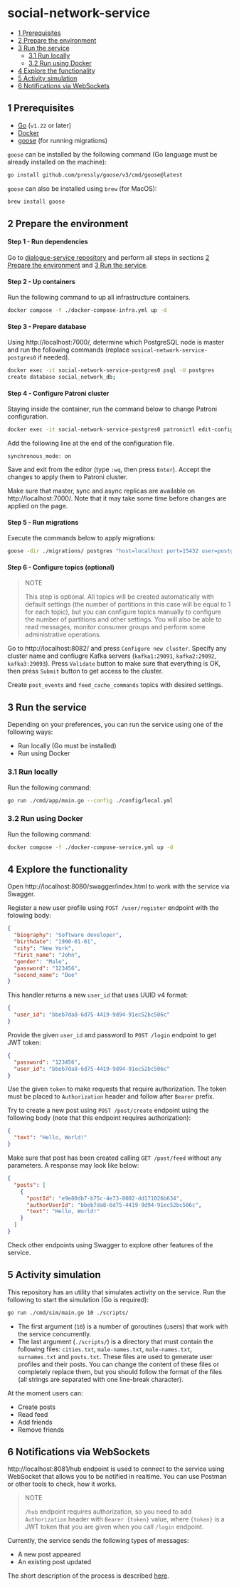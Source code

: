 # social-network-service

* [1 Prerequisites](#1-prerequisites)
* [2 Prepare the environment](#2-prepare-the-environment)
* [3 Run the service](#3-run-the-service)
  * [3.1 Run locally](#31-run-locally)
  * [3.2 Run using Docker](#32-run-using-docker)
* [4 Explore the functionality](#4-explore-the-functionality)
* [5 Activity simulation](#5-activity-simulation)
* [6 Notifications via WebSockets](#6-notifications-via-websockets)

## 1 Prerequisites

* [Go](https://go.dev/) (`v1.22` or later)
* [Docker](https://www.docker.com/)
* [goose](https://github.com/pressly/goose) (for running migrations)

`goose` can be installed by the following command (Go language must be already installed on the machine):

```bash
go install github.com/pressly/goose/v3/cmd/goose@latest
```

`goose` can also be installed using `brew` (for MacOS):

```bash
brew install goose
```

## 2 Prepare the environment

#### Step 1 - Run dependencies

Go to [dialogue-service repository](https://github.com/orochi-keydream/dialogue-service/tree/main) and perform all steps in sections [2 Prepare the environment](https://github.com/orochi-keydream/dialogue-service/blob/main/README.md#2-prepare-the-environment) and [3 Run the service](https://github.com/orochi-keydream/dialogue-service/blob/main/README.md#3-run-the-service).

#### Step 2 - Up containers

Run the following command to up all infrastructure containers.

```bash
docker compose -f ./docker-compose-infra.yml up -d
```

#### Step 3 - Prepare database

Using http://localhost:7000/, determine which PostgreSQL node is master and run the following commands (replace `sosical-network-service-postgres0` if needed).

```bash
docker exec -it social-network-service-postgres0 psql -U postgres
create database social_network_db;
```

#### Step 4 - Configure Patroni cluster

Staying inside the container, run the command below to change Patroni configuration.

```bash
docker exec -it social-network-service-postgres0 patronictl edit-config
```

Add the following line at the end of the configuration file.

```
synchronous_mode: on
```

Save and exit from the editor (type `:wq`, then press `Enter`). Accept the changes to apply them to Patroni cluster.

Make sure that master, sync and async replicas are available on http://localhost:7000/. Note that it may take some time before changes are applied on the page.

#### Step 5 - Run migrations

Execute the commands below to apply migrations:

```bash
goose -dir ./migrations/ postgres "host=localhost port=15432 user=postgres password=123 dbname=social_network_db" up
```

#### Step 6 - Configure topics (optional)

> NOTE
> 
> This step is optional. All topics will be created automatically with default settings (the number of partitions in this case will be equal to 1 for each topic), but you can configure topics manually to configure the number of partitions and other settings. You will also be able to read messages, monitor consumer groups and perform some administrative operations.

Go to http://localhost:8082/ and press `Configure new cluster`. Specify any cluster name and confiugre Kafka servers (`kafka1:29091`, `kafka2:29092`, `kafka3:29093`). Press `Validate` button to make sure that everything is OK, then press `Submit` button to get access to the cluster.

Create `post_events` and `feed_cache_commands` topics with desired settings.

## 3 Run the service

Depending on your preferences, you can run the service using one of the following ways:

* Run locally (Go must be installed)
* Run using Docker

### 3.1 Run locally

Run the following command:

```bash
go run ./cmd/app/main.go --config ./config/local.yml
```

### 3.2 Run using Docker

Run the following command:

```bash
docker compose -f ./docker-compose-service.yml up -d
```

## 4 Explore the functionality

Open http://localhost:8080/swagger/index.html to work with the service via Swagger.

Register a new user profile using `POST /user/register` endpoint with the folowing body:

```json
{
  "biography": "Software developer",
  "birthdate": "1990-01-01",
  "city": "New York",
  "first_name": "John",
  "gender": "Male",
  "password": "123456",
  "second_name": "Doe"
}
```

This handler returns a new `user_id` that uses UUID v4 format:

```json
{
  "user_id": "bbeb7da8-6d75-4419-9d94-91ec52bc506c"
}
```

Provide the given `user_id` and password to `POST /login` endpoint to get JWT token:

```json
{
  "password": "123456",
  "user_id": "bbeb7da8-6d75-4419-9d94-91ec52bc506c"
}
```

Use the given `token` to make requests that require authorization. The token must be placed to `Authorization` header and follow after `Bearer` prefix.

Try to create a new post using `POST /post/create` endpoint using the following body (note that this endpoint requires authorization):

```json
{
  "text": "Hello, World!"
}
```

Make sure that post has been created calling `GET /post/feed` without any parameters. A response may look like below:

```json
{
  "posts": [
    {
      "postId": "e9e80db7-b75c-4e73-8002-dd171026b634",
      "authorUserId": "bbeb7da8-6d75-4419-9d94-91ec52bc506c",
      "text": "Hello, World!"
    }
  ]
}
```

Check other endpoints using Swagger to explore other features of the service.

## 5 Activity simulation

This repository has an utility that simulates activity on the service. Run the following to start the simulation (Go is required):

```bash
go run ./cmd/sim/main.go 10 ./scripts/
```

* The first argument (`10`) is a number of goroutines (users) that work with the service concurrently.
* The last argument (`./scripts/`) is a directory that must contain the following files: `cities.txt`, `male-names.txt`, `male-names.txt`, `surnames.txt` and `posts.txt`. These files are used to generate user profiles and their posts. You can change the content of these files or completely replace them, but you should follow the format of the files (all strings are separated with one line-break character).

At the moment users can:

* Create posts
* Read feed
* Add friends
* Remove friends

## 6 Notifications via WebSockets

http://localhost:8081/hub endpoint is used to connect to the service using WebSocket that allows you to be notified in realtime. You can use Postman or other tools to check, how it works.

> NOTE
> 
> `/hub` endpoint requires authorization, so you need to add `Authorization` header with `Bearer {token}` value, where `{token}` is a JWT token that you are given when you call `/login` endpoint.

Currently, the service sends the following types of messages:

* A new post appeared
* An existing post updated

The short description of the process is described [here](https://github.com/orochi-keydream/social-network-service/wiki/WebSocket-scheme-description).
